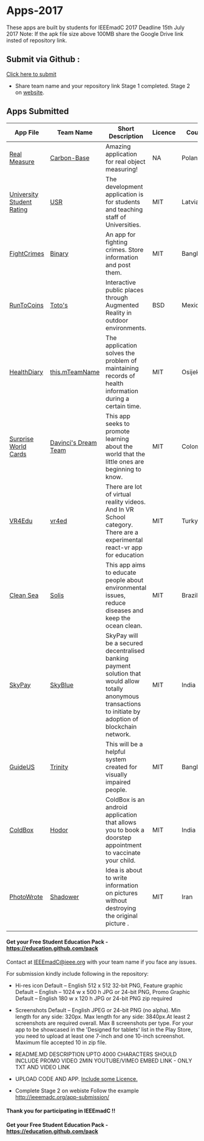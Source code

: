 # Apps-2017
These apps are built by students for IEEEmadC 2017 
Deadline 15th July 2017
Note: If the apk file size above 100MB share the Google Drive link insted of repository link.

## Submit via Github :
[Click here to submit](https://github.com/IEEEmadC/Apps-2017/issues/new) 
   * Share team name and your repository link 
Stage 1 completed.
Stage 2 on [website](http://ieeemadc.org/app-submission/).

## Apps Submitted 
<!-- DO NOT REMOVE THIS

If you want to add your project to the table, please use the following syntax. Just copy paste the line below and make necessary changes:

| Your app name | Team Name | Short Description | [View Project](https://github.com/Your-Github-Username/Your-Project-Name) |

Please make necessary changes and add the edited lne just below the table....
-->


| App File | Team Name | Short Description | Licence | Country | Author |
|--------|--------|--------|--------|--------|--------|
|  [Real Measure](https://github.com/IEEEmadC/Apps-2017/blob/master/Carbon_Base/mierzenieOpenCV-release.apk) | [Carbon-Base](https://github.com/IEEEmadC/Apps-2017/tree/master/Carbon_Base) | Amazing application for real object measuring! | NA | Poland | Jakub Węgielewski |
|  [University Student Rating](https://github.com/IEEEmadC/Apps-2017/blob/master/University%20Student%20Rating/Code/androidclient/app-debug.apk) | [USR](https://github.com/IEEEmadC/Apps-2017/tree/master/University%20Student%20Rating) | The development application is for students and teaching staff of Universities. | MIT | Latvia | Artur Rinkis |
| [FightCrimes](https://github.com/IEEEmadC/Apps-2017/blob/master/FightCrimes/App/FightCrimes.apk) | [Binary](https://github.com/Nishargo/FightCrimes) | An app for fighting crimes. Store information and post them. | MIT | Bangladesh | [Nishargo Nigar](https://github.com/Nishargo), Alaa Noor |
| [RunToCoins](https://play.google.com/store/apps/details?id=com.totos.run.to.coins&hl=es) | [Toto's](https://github.com/javiermr/runtocoins) | Interactive public places through Augmented Reality in outdoor environments. | BSD | Mexico | Alberto & [Javier](https://github.com/javiermr) Maldonado Romo |
| [HealthDiary](https://github.com/IEEEmadC/Apps-2017/blob/master/HealthDiary/App-release.apk) | [this.mTeamName](https://github.com/MarioDudjak/HealthDiary) | The application solves the problem of maintaining records of health information during a certain time. | MIT | Osijek |  [Mario Dudjak](https://github.com/MarioDudjak) |
| [Surprise World Cards](https://github.com/IEEEmadC/AppData/blob/master/SurpriseWorldCards.apk) | [Davinci's Dream Team](https://github.com/IEEEmadC/AppData) | This app seeks to promote learning about the world that the little ones are beginning to know.  | MIT | Colombia |  Natalia Ortiz Maldonado, Oscar Alfonso Ochoa Caballero |
| [VR4Edu](https://github.com/IEEEmadC/ieeemadc2017-vr4ed) | [vr4ed](https://github.com/IEEEmadC/ieeemadc2017-vr4ed) | There are lot of virtual reality videos. And In VR School category. There are a experimental react-vr app for education  | MIT | Turky |  Muhammet Demirci, Erçetin Kuyucu |
| [Clean Sea](https://github.com/IEEEmadC/cleansea/blob/master/apk/CleanSea.apk) | [Solis](https://github.com/IEEEmadC/cleansea) | This app aims to educate people about environmental issues, reduce diseases and keep the ocean clean. | MIT | Brazil |  Rafael Solis Melo |
| [SkyPay](https://github.com/IEEEmadC/sky/tree/master/Distribution%20File) | [SkyBlue](https://github.com/IEEEmadC/sky) | SkyPay will be a secured decentralised banking payment solution that would allow totally anonymous transactions to initiate by adoption of blockchain network. | MIT | India |   Saransh Mittal |
| [GuideUS](https://github.com/IEEEmadC/GuideUs/blob/master/creator-562cc3dc56a1-1.apk) | [Trinity](https://github.com/IEEEmadC/GuideUs) | This will be a helpful system created for visually impaired people. | MIT | Bangladesh | Nishargo Nigar, Anannya Banerjee, Nasrin Siddiqua |
| [ColdBox](https://github.com/IEEEmadC/ColdBox/blob/master/ColdBox/ColdBox.apk) | [Hodor](https://github.com/IEEEmadC/ColdBox) | ColdBox is an android application that allows you to book a doorstep appointment to vaccinate your child. | MIT | India | Kanan Vyas, Harsh Patel |
| [PhotoWrote](https://drive.google.com/open?id=0B3kZepVIgOIxQUN0ajdlcEVFR2M) | [Shadower](https://github.com/IEEEmadC/PhotoWrote_final_VC) | Idea is about to write information on pictures without destroying the original  picture . | MIT | Iran | Amirhossein ranjbar |
| []() | []() |  |  |  |




#### Get your Free Student Education Pack - https://education.github.com/pack

Contact at IEEEmadC@ieee.org with your team name if you face any issues.

For submission kindly include following in the repository:
* Hi-res icon Default – English 512 x 512 32-bit PNG, Feature graphic Default – English – 1024 w x 500 h JPG or 24-bit PNG, Promo Graphic Default – English 180 w x 120 h JPG or 24-bit PNG zip required

* Screenshots Default – English JPEG or 24-bit PNG (no alpha). Min length for any side: 320px. Max length for any side: 3840px.At least 2 screenshots are required overall. Max 8 screenshots per type. For your app to be showcased in the 'Designed for tablets' list in the Play Store, you need to upload at least one 7-inch and one 10-inch screenshot. Maximum file accepted 10 in zip file.

* README.MD DESCRIPTION UPTO 4000 CHARACTERS SHOULD INCLUDE PROMO VIDEO 2MIN YOUTUBE/VIMEO EMBED LINK - ONLY TXT AND VIDEO LINK

* UPLOAD CODE AND APP. [Include some Licence.](https://choosealicense.com/)

* Complete Stage 2 on webiste Follow the example http://ieeemadc.org/app-submission/

#### Thank you for participating in IEEEmadC !!
#### Get your Free Student Education Pack - https://education.github.com/pack 
